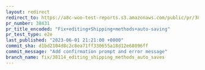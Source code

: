 ```yaml
---
layout: redirect
redirect_to: https://a8c-woo-test-reports.s3.amazonaws.com/public/pr/38431/e2e/index.html
pr_number: 38431
pr_title_encoded: "Fix+editing+Shipping+methods+auto-saving"
pr_test_type: e2e
last_published: "2023-06-01 21:21:00 +0000"
commit_sha: d1bd2104d8c2c8ea71ff330655a18d12e68096ff
commit_message: "Add confirmation prompt and error message"
branch_name: fix/38114_editing_shipping_methods_auto_saves
---
```

